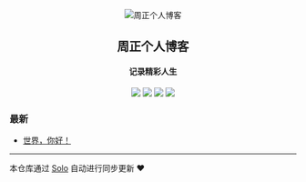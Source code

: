 <p align="center"><img alt="周正个人博客" src="https://static.b3log.org/images/brand/solo-32.png"></p><h2 align="center">
周正个人博客
</h2>

<h4 align="center">记录精彩人生</h4>
<p align="center"><a title="周正个人博客" target="_blank" href="https://github.com/Devil502177243/solo-blog"><img src="https://img.shields.io/github/last-commit/Devil502177243/solo-blog.svg?style=flat-square&color=FF9900"></a>
<a title="GitHub repo size in bytes" target="_blank" href="https://github.com/Devil502177243/solo-blog"><img src="https://img.shields.io/github/repo-size/Devil502177243/solo-blog.svg?style=flat-square"></a>
<a title="Solo Version" target="_blank" href="https://github.com/b3log/solo/releases"><img src="https://img.shields.io/badge/solo-3.6.5-f1e05a.svg?style=flat-square&color=blueviolet"></a>
<a title="Hits" target="_blank" href="https://github.com/b3log/hits"><img src="https://hits.b3log.org/Devil502177243/solo-blog.svg"></a></p>

### 最新

* [世界，你好！](http://www.zz910.cn/hello-solo)



---

本仓库通过 [Solo](https://github.com/b3log/solo) 自动进行同步更新 ❤️ 